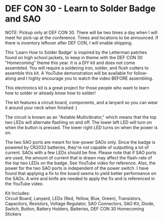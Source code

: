 # DEF CON 30 - Learn to Solder Badge and SAO

NOTE: Pickup only at DEF CON 30. There will be two times a day when I will meet for pick-up at the conference. Times and locations to be announced. If there is inventory leftover after DEF CON, I will enable shipping.

This 'Learn How to Solder Badge' is inspired by the Letterman patches found on high school jackets, to keep in theme with the DEF CON 30 "Homecoming" theme this year.  It is a DIY kit and does not come assembled.  You will require a soldering iron, solder, and flush cutters to assemble this kit.  A YouTube demonstration will be available for follow-along and I highly encourage you to watch the video BEFORE assembling.

This electronics kit is a great project for those people who want to learn how to solder or already know how to solder!

The kit features a circuit board, components, and a lanyard so you can wear it around your neck when finished :)

The circuit is known as an "Astable Multivibrator," which means that the top two LEDs will alternate flashing on and off. The lower left LED will turn on when the button is pressed. The lower right LED turns on when the power is on.

The two SAO ports are meant for low-power SAOs only.  Since the badge is powered by CR2032 batteries, they're not capable of outputting a lot of current.  SAOs with a few LEDs should be fine.  Please note that if SAO ports are used, the amount of current that is drawn may affect the flash-rate of the top two LEDs on the badge.  See YouTube video for reference.  Also, the power for the two SAO ports is independent of the power switch.  I have found that applying a fix to the board seems to yield better performance on the SAOs.  A wire and knife are needed to apply the fix and is referenced in the YouTube video.

Kit Includes:  
Circuit Board, Lanyard, LEDs (Red, Yellow, Blue, Green), Transistors, Capacitors, Resistors, Voltage Regulator, SAO Connectors, SAO Kit, Diode, Switch, Button, Battery Holders, Batteries, DEF CON 30 Homecoming Stickers
